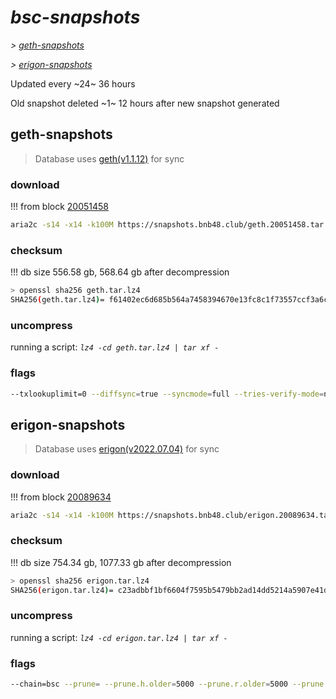 # *bsc-snapshots*


*\> [geth-snapshots](#geth-snapshots)*

*\> [erigon-snapshots](#erigon-snapshots)*

Updated every ~24~ 36 hours

Old snapshot deleted ~1~ 12 hours after new snapshot generated

## geth-snapshots


> Database uses [geth(v1.1.12)](https://github.com/bnb-chain/bsc/releases/tag/v1.1.12) for sync


### download

<!-- begin_geth -->

!!! from block [20051458](https://bscscan.com/block/20051458)
```bash
aria2c -s14 -x14 -k100M https://snapshots.bnb48.club/geth.20051458.tar.lz4 -o geth.tar.lz4
```


### checksum


!!! db size 556.58 gb, 568.64 gb after decompression
```bash
> openssl sha256 geth.tar.lz4
SHA256(geth.tar.lz4)= f61402ec6d685b564a7458394670e13fc8c1f73557ccf3a6cc5319f10a20ecd7
```

<!-- end_geth -->

### uncompress


running a script: _`lz4 -cd geth.tar.lz4 | tar xf -`_


### flags


```bash
--txlookuplimit=0 --diffsync=true --syncmode=full --tries-verify-mode=none --pruneancient=true --diffblock=5000
```


## erigon-snapshots


> Database uses [erigon(v2022.07.04)](https://github.com/ledgerwatch/erigon/releases/tag/v2022.07.04) for sync


### download

<!-- begin_erigon -->

!!! from block [20089634](https://bscscan.com/block/20089634)
```bash
aria2c -s14 -x14 -k100M https://snapshots.bnb48.club/erigon.20089634.tar.lz4 -o erigon.tar.lz4
```


### checksum


!!! db size 754.34 gb, 1077.33 gb after decompression
```bash
> openssl sha256 erigon.tar.lz4
SHA256(erigon.tar.lz4)= c23adbbf1bf6604f7595b5479bb2ad14dd5214a5907e41d8684d2758a73de7c5
```

<!-- end_erigon -->

### uncompress


running a script: _`lz4 -cd erigon.tar.lz4 | tar xf -`_


### flags


```bash
--chain=bsc --prune= --prune.h.older=5000 --prune.r.older=5000 --prune.t.older=5000 --prune.c.older=5000 --db.pagesize=16k
```
